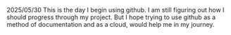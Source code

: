 2025/05/30
This is the day I begin using github.
I am still figuring out how I should progress through my project.
But I hope trying to use github as a method of documentation and as a cloud, would help me in my journey.
